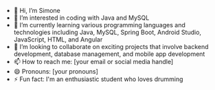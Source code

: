 - 👋 Hi, I’m Simone
- 👀 I’m interested in coding with Java and MySQL
- 🌱 I’m currently learning various programming languages and technologies including Java, MySQL, Spring Boot, Android Studio, JavaScript, HTML, and Angular
- 💞️ I’m looking to collaborate on exciting projects that involve backend development, database management, and mobile app development
- 📫 How to reach me: [your email or social media handle]
- 😄 Pronouns: [your pronouns]
- ⚡ Fun fact: I'm an enthusiastic student who loves drumming 

<!---
MyPassaport/MyPassaport is a ✨ special ✨ repository because its `README.md` (this file) appears on your GitHub profile.
You can click the Preview link to take a look at your changes.
--->

